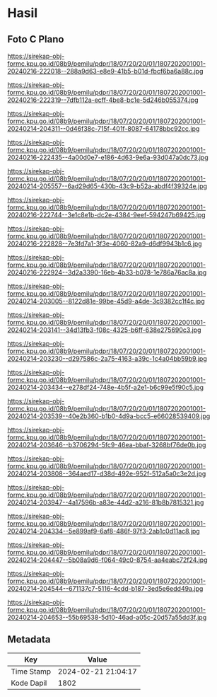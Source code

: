 # Hasil

## Foto C Plano

https://sirekap-obj-formc.kpu.go.id/08b9/pemilu/pdpr/18/07/20/20/01/1807202001001-20240216-222018--288a9d63-e8e9-41b5-b01d-fbcf6ba6a88c.jpg

https://sirekap-obj-formc.kpu.go.id/08b9/pemilu/pdpr/18/07/20/20/01/1807202001001-20240216-222319--7dfb112a-ecff-4be8-bc1e-5d246b055374.jpg

https://sirekap-obj-formc.kpu.go.id/08b9/pemilu/pdpr/18/07/20/20/01/1807202001001-20240214-204311--0d46f38c-715f-401f-8087-64178bbc92cc.jpg

https://sirekap-obj-formc.kpu.go.id/08b9/pemilu/pdpr/18/07/20/20/01/1807202001001-20240216-222435--4a00d0e7-e186-4d63-9e6a-93d047a0dc73.jpg

https://sirekap-obj-formc.kpu.go.id/08b9/pemilu/pdpr/18/07/20/20/01/1807202001001-20240214-205557--6ad29d65-430b-43c9-b52a-abdf4f39324e.jpg

https://sirekap-obj-formc.kpu.go.id/08b9/pemilu/pdpr/18/07/20/20/01/1807202001001-20240216-222744--3e1c8e1b-dc2e-4384-9eef-594247b69425.jpg

https://sirekap-obj-formc.kpu.go.id/08b9/pemilu/pdpr/18/07/20/20/01/1807202001001-20240216-222828--7e3fd7a1-3f3e-4060-82a9-d6df9943b1c6.jpg

https://sirekap-obj-formc.kpu.go.id/08b9/pemilu/pdpr/18/07/20/20/01/1807202001001-20240216-222924--3d2a3390-16eb-4b33-b078-1e786a76ac8a.jpg

https://sirekap-obj-formc.kpu.go.id/08b9/pemilu/pdpr/18/07/20/20/01/1807202001001-20240214-203005--8122d81e-99be-45d9-a4de-3c9382cc1f4c.jpg

https://sirekap-obj-formc.kpu.go.id/08b9/pemilu/pdpr/18/07/20/20/01/1807202001001-20240214-203141--34d13fb3-f08c-4325-b6ff-638e275690c3.jpg

https://sirekap-obj-formc.kpu.go.id/08b9/pemilu/pdpr/18/07/20/20/01/1807202001001-20240214-203230--d297586c-2a75-4163-a39c-1c4a04bb59b9.jpg

https://sirekap-obj-formc.kpu.go.id/08b9/pemilu/pdpr/18/07/20/20/01/1807202001001-20240214-203434--e278df24-748e-4b5f-a2e1-b6c99e5f90c5.jpg

https://sirekap-obj-formc.kpu.go.id/08b9/pemilu/pdpr/18/07/20/20/01/1807202001001-20240214-203539--40e2b360-b1b0-4d9a-bcc5-e66028539409.jpg

https://sirekap-obj-formc.kpu.go.id/08b9/pemilu/pdpr/18/07/20/20/01/1807202001001-20240214-203646--b3706294-5fc9-46ea-bbaf-3268bf76de0b.jpg

https://sirekap-obj-formc.kpu.go.id/08b9/pemilu/pdpr/18/07/20/20/01/1807202001001-20240214-203808--364aed17-d38d-492e-952f-512a5a0c3e2d.jpg

https://sirekap-obj-formc.kpu.go.id/08b9/pemilu/pdpr/18/07/20/20/01/1807202001001-20240214-203947--4a17596b-a83e-44d2-a216-81b8b7815321.jpg

https://sirekap-obj-formc.kpu.go.id/08b9/pemilu/pdpr/18/07/20/20/01/1807202001001-20240214-204334--5e899af9-6af8-486f-97f3-2ab1c0d11ac8.jpg

https://sirekap-obj-formc.kpu.go.id/08b9/pemilu/pdpr/18/07/20/20/01/1807202001001-20240214-204447--5b08a9d6-f064-49c0-8754-aa4eabc72f24.jpg

https://sirekap-obj-formc.kpu.go.id/08b9/pemilu/pdpr/18/07/20/20/01/1807202001001-20240214-204544--671137c7-5116-4cdd-b187-3ed5e6edd49a.jpg

https://sirekap-obj-formc.kpu.go.id/08b9/pemilu/pdpr/18/07/20/20/01/1807202001001-20240214-204653--55b69538-5d10-46ad-a05c-20d57a55dd3f.jpg


## Metadata

| Key        | Value               |
| ---------- | ------------------- |
| Time Stamp | 2024-02-21 21:04:17 |
| Kode Dapil | 1802                |



